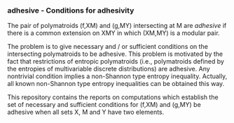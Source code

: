 ### adhesive - Conditions for adhesivity

The pair of polymatroids (f,XM) and (g,MY) intersecting at M are *adhesive*
if there is a common extension on XMY in which (XM,MY) is a modular pair.

The problem is to give necessary and / or sufficient conditions on the
intersecting polymatroids to be adhesive. This problem is motivated by the
fact that restrictions of entropic polymatroids (i.e., polymatroids defined
by the entropies of multivariable discrete distributions) are adhesive. Any
nontrivial condition implies a non-Shannon type entropy inequality. 
Actually, all known non-Shannon type entropy inequalities can be obtained
this way.

This repository contains the reports on computations which establish the set of
necessary and sufficient conditions for (f,XM) and (g,MY) be adhesive 
when all sets X, M and Y have two elements.




